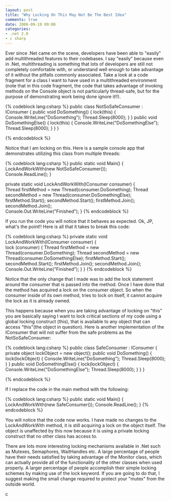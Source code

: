 ```yaml
---
layout: post
title: "Why Locking On This May Not Be The Best Idea"
comments: true
date: 2006-09-19 09:00
categories:
- .net 2.0
- c sharp
---
```


Ever since .Net came on the scene, developers have been able to "easily" add multithreaded features to their codebases. I say "easily" because even in .Net, multithreading is something that lots of developers are still not completely comfortable with, or understand well enough to take advantage of it without the pitfalls commonly associated. 
Take a look at a code fragment for a class I want to have used in a multithreaded environment (note that in this code fragment, the code that takes advantage of invoking methods on the Console object is not particularly thread-safe, but for the purpose of demonstrating work being done ignore it!!). 
 
{% codeblock lang:csharp %}
public class NotSoSafeConsumer : IConsumer 
{ 
  public void DoSomething() 
  { 
    lock(this) 
    { 
      Console.WriteLine("DoSomething"); Thread.Sleep(8000); 
    } 
  } 
  public void DoSomethingElse() 
  { 
    lock(this) 
    { 
      Console.WriteLine("DoSomethingElse"); Thread.Sleep(8000); 
    } 
  } 
}

{% endcodeblock %}


Notice that I am locking on this. Here is a sample console app that demonstrates utilizing this class from multiple threads:

 

 
{% codeblock lang:csharp %}
public static void Main()
{        
    LockAndWorkWith(new NotSoSafeConsumer());            
    Console.ReadLine();
}


private static void LockAndWorkWith(IConsumer consumer)
{          
    Thread firstMethod = new Thread(consumer.DoSomething);
    Thread secondMethod = new Thread(consumer.DoSomethingElse);
    firstMethod.Start();
    secondMethod.Start();
    firstMethod.Join();
    secondMethod.Join();        
    Console.Out.WriteLine("Finished");
}
{% endcodeblock %}


If you run the code you will notice that it behaves as expected. Ok, JP, what's the point!! Here is all that it takes to break this code: 

  
{% codeblock lang:csharp %}
private static void LockAndWorkWith(IConsumer consumer)
{     
    lock (consumer)
    {
        Thread firstMethod = new Thread(consumer.DoSomething);
        Thread secondMethod = new Thread(consumer.DoSomethingElse);
        firstMethod.Start();
        secondMethod.Start();
        firstMethod.Join();
        secondMethod.Join();        
        Console.Out.WriteLine("Finished");
    }
}
{% endcodeblock %}


Notice that the only change that I made was to add the lock statement around the consumer that is passed into the method. Once I have done that the method has acquired a lock on the consumer object. So when the consumer inside of its own method, tries to lock on itself, it cannot acquire the lock as it is already owned. 

This happens because when you are taking advantage of locking on "this" you are basically saying I want to lock critical sections of my code using a global locking construct (this), that is available to any object that can access "this"(the object in question). Here is another implementation of the IConsumer that will not suffer from the safe problems as the NotSoSafeConsumer:

 

 
{% codeblock lang:csharp %}
public class SafeConsumer : IConsumer 
{ 
  private object lockObject = new object(); public void DoSomething() 
  { 
    lock(lockObject) 
    { 
      Console.WriteLine("DoSomething"); Thread.Sleep(8000); 
    } 
  } 
  public void DoSomethingElse() 
  { 
    lock(lockObject) 
    { 
      Console.WriteLine("DoSomethingElse"); Thread.Sleep(8000); 
    } 
  } 
}

{% endcodeblock %}


If I replace the code in the main method with the following: 

 
{% codeblock lang:csharp %}
public static void Main() 
{ 
  LockAndWorkWith(new SafeConsumer()); 
  Console.ReadLine(); 
}
{% endcodeblock %}


You will notice that the code now works. I have made no changes to the LockAndWorkWith method, it is still acquiring a lock on the object itself. The object is unaffected by this now because it is using a private locking construct that no other class has access to.

There are lots more interesting locking mechanisms available in .Net such as Mutexes, Semaphores, WaitHandles etc. A large percentage of people have their needs satisfied by taking advantage of the Monitor class, which can actually provide all of the functionality of the other classes when used properly. A larger percentage of people accomplish their simple locking schemes by making use of the lock keyword. If you are going to do that, I suggest making the small change required to protect your "mutex" from the outside world.



c
